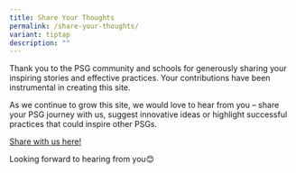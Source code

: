 ```yaml
---
title: Share Your Thoughts
permalink: /share-your-thoughts/
variant: tiptap
description: ""
---
```

<p>Thank you to the PSG community and schools for generously sharing your
inspiring stories and effective practices. Your contributions have been
instrumental in creating this site.&nbsp;</p>
<p>As we continue to grow this site, we would love to hear from you – share
your PSG journey with us, suggest innovative ideas or highlight successful
practices that could inspire other PSGs.&nbsp;</p>
<p><a href="https://form.gov.sg/6662cee56d2eed42c1dec95d" rel="noopener nofollow" target="_blank">Share with us here!</a>
</p>
<p>Looking forward to hearing from you😊</p>